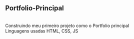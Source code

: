 ## Portfolio-Principal
<br>
Construindo meu primeiro projeto como o Portfolio principal
<br>
Linguagens usadas HTML, CSS, JS
